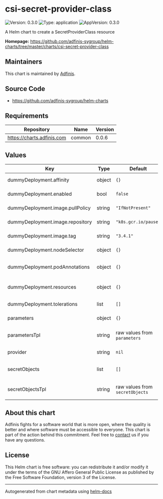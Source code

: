 # csi-secret-provider-class

![Version: 0.3.0](https://img.shields.io/badge/Version-0.3.0-informational?style=flat-square) ![Type: application](https://img.shields.io/badge/Type-application-informational?style=flat-square) ![AppVersion: 0.3.0](https://img.shields.io/badge/AppVersion-0.3.0-informational?style=flat-square)

A Helm chart to create a SecretProviderClass resource

**Homepage:** <https://github.com/adfinis-sygroup/helm-charts/tree/master/charts/csi-secret-provider-class>

## Maintainers
This chart is maintained by [Adfinis](https://adfinis.com/?pk_campaign=github&pk_kwd=helm-charts).

## Source Code

* <https://github.com/adfinis-sygroup/helm-charts>

## Requirements

| Repository | Name | Version |
|------------|------|---------|
| https://charts.adfinis.com | common | 0.0.6 |

## Values

| Key | Type | Default | Description |
|-----|------|---------|-------------|
| dummyDeployment.affinity | object | `{}` | sets affinity rules on the  deployment |
| dummyDeployment.enabled | bool | `false` | enable the dummy deployment |
| dummyDeployment.image.pullPolicy | string | `"IfNotPresent"` | When to pull the container image |
| dummyDeployment.image.repository | string | `"k8s.gcr.io/pause"` | Container image to deploy |
| dummyDeployment.image.tag | string | `"3.4.1"` | sets the image tag to use |
| dummyDeployment.nodeSelector | object | `{}` | sets a nodeSelector on the  deployment |
| dummyDeployment.podAnnotations | object | `{}` | sets Pod annotations on the deployment |
| dummyDeployment.resources | object | `{}` | sets resources like limits and requests on the  deployment |
| dummyDeployment.tolerations | list | `[]` | sets tolerations on the  deployment |
| parameters | object | `{}` | parameters for provider |
| parametersTpl | string | raw values from `parameters` | template to generate parameters |
| provider | string | `nil` | specify secret provider |
| secretObjects | list | `[]` | secretObjects for for SecretProviderClass |
| secretObjectsTpl | string | raw values from `secretObjects` | template to generate secretObjects |

## About this chart

Adfinis fights for a software world that is more open, where the quality is
better and where software must be accessible to everyone. This chart
is part of the action behind this commitment. Feel free to
[contact](https://adfinis.com/kontakt/?pk_campaign=github&pk_kwd=helm-charts)
us if you have any questions.

## License

This Helm chart is free software: you can redistribute it and/or modify it under the terms
of the GNU Affero General Public License as published by the Free Software Foundation,
version 3 of the License.

----------------------------------------------
Autogenerated from chart metadata using [helm-docs](https://github.com/norwoodj/helm-docs/)
